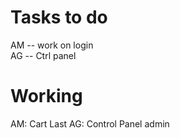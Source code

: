 # Tasks to do

AM -- work on login
<br>
AG -- Ctrl panel

# Working

AM: Cart Last
AG: Control Panel admin
